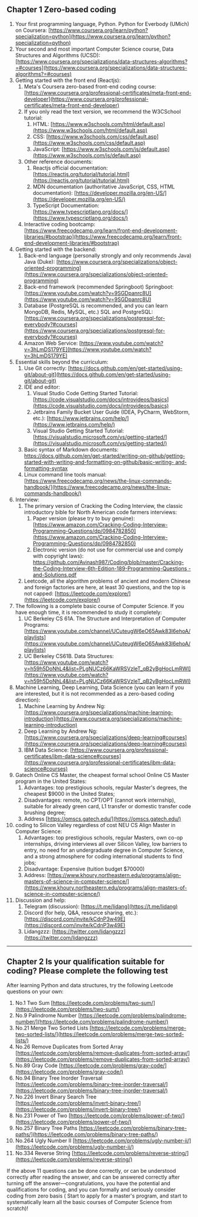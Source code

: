 

## Chapter 1 Zero-based coding

1. Your first programming language, Python. Python for Everbody (UMich) on Coursera: [https://www.coursera.org/learn/python?specialization=python](https://www.coursera.org/learn/python?specialization=python)
2. Your second and most important Computer Science course, Data Structures and Algorithms (UCSD): [https://www.coursera.org/specializations/data-structures-algorithms?=#courses](https://www.coursera.org/specializations/data-structures-algorithms?=#courses)
3. Getting started with the front end (Reactjs):
    1. Meta's Coursera zero-based front-end coding course: [https://www.coursera.org/professional-certificates/meta-front-end-developer](https://www.coursera.org/professional-certificates/meta-front-end-developer)
    2. If you only read the text version, we recommend the W3CSchool tutorial:
        1. HTML: [https://www.w3schools.com/html/default.asp](https://www.w3schools.com/html/default.asp)
        2. CSS: [https://www.w3schools.com/css/default.asp](https://www.w3schools.com/css/default.asp)
        3. JavaScript: [https://www.w3schools.com/js/default.asp](https://www.w3schools.com/js/default.asp)
    3. Other reference documents:
        1. Reactjs official documentation: [https://reactjs.org/tutorial/tutorial.html](https://reactjs.org/tutorial/tutorial.html)
        2. MDN documentation (authoritative JavaScript, CSS, HTML documentation): [https://developer.mozilla.org/en-US/](https://developer.mozilla.org/en-US/)
        3. TypeScript Documentation: [https://www.typescriptlang.org/docs/](https://www.typescriptlang.org/docs/)
    4. Interactive coding bootcamp: [https://www.freecodecamp.org/learn/front-end-development-libraries/#bootstrap](https://www.freecodecamp.org/learn/front-end-development-libraries/#bootstrap)
4. Getting started with the backend:
    1. Back-end language (personally strongly and only recommends Java) Java (Duke): [https://www.coursera.org/specializations/object-oriented-programming](https://www.coursera.org/specializations/object-oriented-programming)
    2. Back-end framework (recommended Springboot) Springboot: [https://www.youtube.com/watch?v=9SGDpanrc8U](https://www.youtube.com/watch?v=9SGDpanrc8U)
    3. Database (PostgreSQL is recommended, and you can learn MongoDB, Redis, MySQL, etc.) SQL and PostgreSQL: [https://www.coursera.org/specializations/postgresql-for-everybody?#courses](https://www.coursera.org/specializations/postgresql-for-everybody?#courses)
    4. Amazon Web Service: [https://www.youtube.com/watch?v=3hLmDS179YE](https://www.youtube.com/watch?v=3hLmDS179YE)
5. Essential skills beyond the curriculum:
    1. Use Git correctly: [https://docs.github.com/en/get-started/using-git/about-git](https://docs.github.com/en/get-started/using-git/about-git)
    2. IDE and editor:
        1. Visual Studio Code Getting Started Tutorial: [https://code.visualstudio.com/docs/introvideos/basics](https://code.visualstudio.com/docs/introvideos/basics)
        2. Jetbrains Family Bucket User Guide (IDEA, PyCharm, WebStorm, etc.): [https://www.jetbrains.com/help/](https://www.jetbrains.com/help/)
        3. Visual Studio Getting Started Tutorial: [https://visualstudio.microsoft.com/vs/getting-started/](https://visualstudio.microsoft.com/vs/getting-started/)
    3. Basic syntax of Markdown documents: [https://docs.github.com/en/get-started/writing-on-github/getting-started-with-writing-and-formatting-on-github/basic-writing- and-formatting-syntax](https://docs.github.com/en/get-started/writing-on-github/getting-started-with-writing-and-formatting-on-github/basic-writing-and-formatting-syntax)
    4. Linux command line tools manual: [https://www.freecodecamp.org/news/the-linux-commands-handbook/](https://www.freecodecamp.org/news/the-linux-commands-handbook/)
6. Interview:
    1. The primary version of Cracking the Coding Interview, the classic introductory bible for North American code farmers interviews:
        1. Paper version (please try to buy genuine): [https://www.amazon.com/Cracking-Coding-Interview-Programming-Questions/dp/0984782850](https://www.amazon.com/Cracking-Coding-Interview-Programming-Questions/dp/0984782850)
        2. Electronic version (do not use for commercial use and comply with copyright laws): [https://github.com/Avinash987/Coding/blob/master/Cracking-the-Coding-Interview-6th-Edition-189-Programming-Questions -and-Solutions.pdf](https://github.com/Avinash987/Coding/blob/master/Cracking-the-Coding-Interview-6th-Edition-189-Programming-Questions-and-Solutions.pdf)
    2. Leetcode, all the algorithm problems of ancient and modern Chinese and foreign factories are here, at least 30 questions, and the top is not capped: [https://leetcode.com/explore/](https://leetcode.com/explore/)
7. The following is a complete basic course of Computer Science. If you have enough time, it is recommended to study it completely:
    1. UC Berkeley CS 61A. The Structure and Interpretation of Computer Programs: [https://www.youtube.com/channel/UCuteugW6eO65Awk83I6ehoA/playlists](https://www.youtube.com/channel/UCuteugW6eO65Awk83I6ehoA/playlists)
    2. UC Berkeley CS61B. Data Structures: [https://www.youtube.com/watch?v=h59h5DoNhL4&list=PLgNUCz66KaWRSVzIeT_qB2yBgHocLmRWI](https://www.youtube.com/watch?v=h59h5DoNhL4&list=PLgNUCz66KaWRSVzIeT_qB2yBgHocLmRWI)
8. Machine Learning, Deep Learning, Data Science (you can learn if you are interested, but it is not recommended as a zero-based coding direction):
    1. Machine Learning by Andrew Ng: [https://www.coursera.org/specializations/machine-learning-introduction](https://www.coursera.org/specializations/machine-learning-introduction)
    2. Deep Learning by Andrew Ng: [https://www.coursera.org/specializations/deep-learning#courses](https://www.coursera.org/specializations/deep-learning#courses)
    3. IBM Data Science: [https://www.coursera.org/professional-certificates/ibm-data-science#courses](https://www.coursera.org/professional-certificates/ibm-data-science#courses)
9. Gatech Online CS Master, the cheapest formal school Online CS Master program in the United States:
    1. Advantages: top prestigious schools, regular Master's degrees, the cheapest $9000 in the United States;
    2. Disadvantages: remote, no CPT/OPT (cannot work internship), suitable for already green card, L1 transfer or domestic transfer code brushing degree;
    3. Address [https://omscs.gatech.edu/](https://omscs.gatech.edu/)
10. coding to Silicon Valley regardless of cost NEU CS Align Master in Computer Science:
    1. Advantages: top prestigious schools, regular Masters, own co-op internships, driving interviews all over Silicon Valley, low barriers to entry, no need for an undergraduate degree in Computer Science, and a strong atmosphere for coding international students to find jobs;
    2. Disadvantage: Expensive (tuition budget $70000)
    3. Address: [https://www.khoury.northeastern.edu/programs/align-masters-of-science-in-computer-science/](https://www.khoury.northeastern.edu/programs/align-masters-of-science-in-computer-science/)
11. Discussion and help:
    1. Telegram (discussion): [https://t.me/lidang](https://t.me/lidang)
    2. Discord (for help, Q&A, resource sharing, etc.): [https://discord.com/invite/kCdnP3w49E](https://discord.com/invite/kCdnP3w49E)
    3. Lidangzzz: [https://twitter.com/lidangzzz](https://twitter.com/lidangzzz)

---

## Chapter 2 Is your qualification suitable for coding? Please complete the following test

After learning Python and data structures, try the following Leetcode questions on your own:
1. No.1 Two Sum [https://leetcode.com/problems/two-sum/](https://leetcode.com/problems/two-sum/)
2. No.9 Palindrome Number [https://leetcode.com/problems/palindrome-number/](https://leetcode.com/problems/palindrome-number/)
3. No.21 Merge Two Sorted Lists [https://leetcode.com/problems/merge-two-sorted-lists/](https://leetcode.com/problems/merge-two-sorted-lists/)
4. No.26 Remove Duplicates from Sorted Array [https://leetcode.com/problems/remove-duplicates-from-sorted-array/](https://leetcode.com/problems/remove-duplicates-from-sorted-array/)
5. No.89 Gray Code [https://leetcode.com/problems/gray-code/](https://leetcode.com/problems/gray-code/)
6. No.94 Binary Tree Inorder Traversal [https://leetcode.com/problems/binary-tree-inorder-traversal/](https://leetcode.com/problems/binary-tree-inorder-traversal/)
7. No.226 Invert Binary Search Tree [https://leetcode.com/problems/invert-binary-tree/](https://leetcode.com/problems/invert-binary-tree/)
8. No.231 Power of Two [https://leetcode.com/problems/power-of-two/](https://leetcode.com/problems/power-of-two/)
9. No.257 Binary Tree Paths [https://leetcode.com/problems/binary-tree-paths/](https://leetcode.com/problems/binary-tree-paths/)
10. No.264 Ugly Number II [https://leetcode.com/problems/ugly-number-ii/](https://leetcode.com/problems/ugly-number-ii/)
11. No.334 Reverse String [https://leetcode.com/problems/reverse-string/](https://leetcode.com/problems/reverse-string/)


If the above 11 questions can be done correctly, or can be understood correctly after reading the answer, and can be answered correctly after turning off the answer—congratulations, you have the potential and qualifications for coding, and you can formally and seriously consider coding from zero basis ( Start to apply for a master's program, and start to systematically learn all the basic courses of Computer Science from scratch)!


